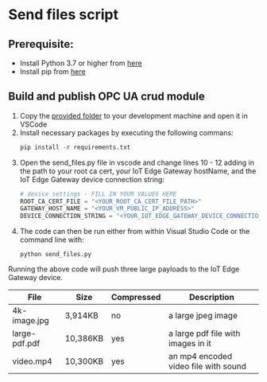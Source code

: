 # Send files script

## Prerequisite:
- Install Python 3.7 or higher from [here](https://www.python.org/downloads/)
- Install pip from [here](https://www.makeuseof.com/tag/install-pip-for-python/)

## Build and publish OPC UA crud module
1. Copy the [provided folder](https://github.com/iot-for-all/iotedge-gateway-file-upload-c2d/tree/main/app) to your development machine and open it in VSCode
2. Install necessary packages by executing the following commans:
    ```python
    pip install -r requirements.txt
    ```
3. Open the send_files.py file in vscode and change lines 10 - 12 adding in the path to your root ca cert, your IoT Edge Gateway hostName, and the IoT Edge Gateway device connection string:
    ```python
    # device settings - FILL IN YOUR VALUES HERE
    ROOT_CA_CERT_FILE = "<YOUR_ROOT_CA_CERT_FILE_PATH>"
    GATEWAY_HOST_NAME = "<YOUR_VM_PUBLIC_IP_ADDRESS>"
    DEVICE_CONNECTION_STRING = "<YOUR_IOT_EDGE_GATEWAY_DEVICE_CONNECTION_STRING>"
    ```
4. The code can then be run either from within Visual Studio Code or the command line with:
    ```
    python send_files.py
    ```

Running the above code will push three large payloads to the IoT Edge Gateway device.

|File|Size|Compressed|Description|
|----|----|----------|-----------|
|4k-image.jpg|3,914KB|no|a large jpeg image|
|large-pdf.pdf|10,386KB|yes|a large pdf file with images in it|
|video.mp4|10,300KB|yes|an mp4 encoded video file with sound|
